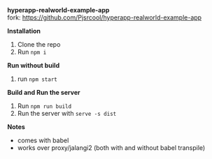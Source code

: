 **hyperapp-realworld-example-app**\
fork: https://github.com/Pjsrcool/hyperapp-realworld-example-app

**Installation**
1. Clone the repo
2. Run `npm i`

**Run without build**
1. run `npm start`

**Build and Run the server**
1. Run `npm run build`
2. Run the server with `serve -s dist`

**Notes**
- comes with babel
- works over proxy/jalangi2 (both with and without babel transpile)